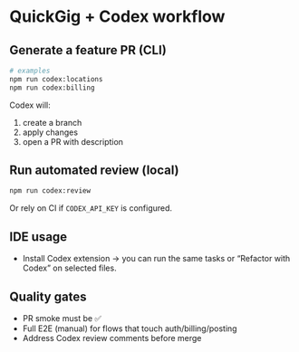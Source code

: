 # QuickGig + Codex workflow

## Generate a feature PR (CLI)
```bash
# examples
npm run codex:locations
npm run codex:billing
```

Codex will:

1. create a branch
2. apply changes
3. open a PR with description

## Run automated review (local)

```bash
npm run codex:review
```

Or rely on CI if `CODEX_API_KEY` is configured.

## IDE usage

* Install Codex extension → you can run the same tasks or “Refactor with Codex” on selected files.

## Quality gates

* PR smoke must be ✅
* Full E2E (manual) for flows that touch auth/billing/posting
* Address Codex review comments before merge

